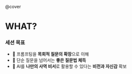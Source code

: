 @cover

# WHAT?

### 세션 목표

- 🧠 프롬프팅을 **목회적 질문의 확장**으로 이해
- 💬 단순 질문을 넘어서는 **좋은 질문법 체득**
- 🤖 AI를 **나만의 사역 비서**로 활용할 수 있다는 **비전과 자신감** 확보
